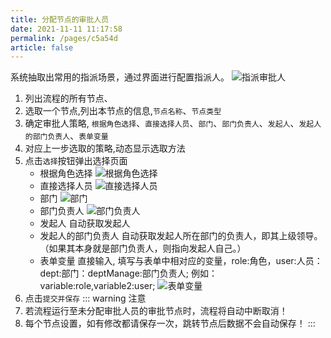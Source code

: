 ```yaml
---
title: 分配节点的审批人员
date: 2021-11-11 11:17:58
permalink: /pages/c5a54d
article: false
---
```


系统抽取出常用的指派场景，通过界面进行配置指派人。
![指派审批人](https://cdn.jsdelivr.net/gh/dong-jianbin/drawing-bed/img/20211111164237.png)
1. 列出流程的所有节点、
2. 选取一个节点,列出本节点的信息,`节点名称`、`节点类型`
3. 确定审批人策略, `根据角色选择`、`直接选择人员`、`部门`、`部门负责人`、`发起人`、`发起人的部门负责人`、`表单变量`
4. 对应上一步选取的策略,动态显示选取方法
5. 点击`选择`按钮弹出选择页面
   * 根据角色选择
   ![根据角色选择](https://cdn.jsdelivr.net/gh/dong-jianbin/drawing-bed/img/20211111165347.png)
   * 直接选择人员
   ![直接选择人员](https://cdn.jsdelivr.net/gh/dong-jianbin/drawing-bed/img/20211111165434.png)
   * 部门
   ![部门](https://cdn.jsdelivr.net/gh/dong-jianbin/drawing-bed/img/20211111165527.png)
   * 部门负责人
   ![部门负责人](https://cdn.jsdelivr.net/gh/dong-jianbin/drawing-bed/img/20211111165607.png)
   * 发起人 自动获取发起人
   * 发起人的部门负责人 自动获取发起人所在部门的负责人，即其上级领导。（如果其本身就是部门负责人，则指向发起人自己。）
   * 表单变量 直接输入, 填写与表单中相对应的变量，role:角色，user:人员：dept:部门：deptManage:部门负责人; 例如：variable:role,variable2:user;
   ![表单变量](https://cdn.jsdelivr.net/gh/dong-jianbin/drawing-bed/img/20211111165953.png)
6. 点击`提交并保存`
::: warning 注意
1. 若流程运行至未分配审批人员的审批节点时，流程将自动中断取消！
2. 每个节点设置，如有修改都请保存一次，跳转节点后数据不会自动保存！
:::


